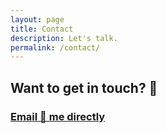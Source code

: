 ```yaml
---
layout: page
title: Contact
description: Let's talk.
permalink: /contact/
---
```


<style type="text/css" media="screen">
  .container {
    margin: 0px auto;
    max-width: 600px;
  }
</style>

<div class="container">
  <h2>Want to get in touch? 💬 </h2>
   <h3><a href="mailto:joshbloom@gmail.com">Email 📩 me directly</a></h3>
</div>